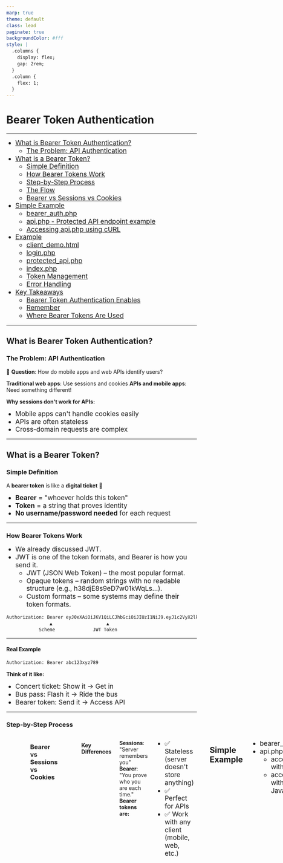 ```yaml
---
marp: true
theme: default
class: lead
paginate: true
backgroundColor: #fff
style: |
  .columns {
    display: flex;
    gap: 2rem;
  }
  .column {
    flex: 1;
  }
---
```


<!-- _class: frontpage -->
<!-- _paginate: skip -->

# Bearer Token Authentication

---

<style scoped>
li { font-size: 13pt !important; line-height: 1.2 !important;}
</style>

- [What is Bearer Token Authentication?](#what-is-bearer-token-authentication)
  - [The Problem: API Authentication](#the-problem-api-authentication)
- [What is a Bearer Token?](#what-is-a-bearer-token)
  - [Simple Definition](#simple-definition)
  - [How Bearer Tokens Work](#how-bearer-tokens-work)
  - [Step-by-Step Process](#step-by-step-process)
  - [The Flow](#the-flow)
  - [Bearer vs Sessions vs Cookies](#bearer-vs-sessions-vs-cookies)
- [Simple Example](#simple-example)
  - [bearer\_auth.php](#bearer_authphp)
  - [api.php - Protected API endpoint example](#apiphp---protected-api-endpoint-example)
  - [Accessing api.php using cURL](#accessing-apiphp-using-curl)
- [Example](#example)
  - [client\_demo.html](#client_demohtml)
  - [login.php](#loginphp)
  - [protected\_api.php](#protected_apiphp)
  - [index.php](#indexphp)
  - [Token Management](#token-management)
  - [Error Handling](#error-handling)
- [Key Takeaways](#key-takeaways)
  - [Bearer Token Authentication Enables](#bearer-token-authentication-enables)
  - [Remember](#remember)
  - [Where Bearer Tokens Are Used](#where-bearer-tokens-are-used)

---

## What is Bearer Token Authentication?

### The Problem: API Authentication

🤔 **Question**: How do mobile apps and web APIs identify users?

**Traditional web apps**: Use sessions and cookies
**APIs and mobile apps**: Need something different!

**Why sessions don't work for APIs:**

- Mobile apps can't handle cookies easily
- APIs are often stateless
- Cross-domain requests are complex

---

## What is a Bearer Token?

### Simple Definition

A **bearer token** is like a **digital ticket** 🎫

- **Bearer** = "whoever holds this token"
- **Token** = a string that proves identity
- **No username/password needed** for each request

---

### How Bearer Tokens Work

- We already discussed JWT.
- JWT is one of the token formats, and Bearer is how you send it.
  - JWT (JSON Web Token) – the most popular format.
  - Opaque tokens – random strings with no readable structure (e.g., h38djE8s9eD7w01kWqLs...).
  - Custom formats – some systems may define their token formats.

```txt
Authorization: Bearer eyJ0eXAiOiJKV1QiLCJhbGciOiJIUzI1NiJ9.eyJ1c2VyX2lkIjoxMjMsImV4cCI6MTYzMjQ4...
                ▲                    ▲
            Scheme              JWT Token
```

---

#### Real Example

```txt
Authorization: Bearer abc123xyz789
```

**Think of it like:**

- Concert ticket: Show it → Get in
- Bus pass: Flash it → Ride the bus
- Bearer token: Send it → Access API

---

### Step-by-Step Process

<div class="columns">
  <div class="column">

![w:300pt](img/bearer.png)

  </div>

  <div class="column">

### The Flow

1. **Login once** → Get your token
2. **Keep the token** safe
3. **Send token** with every API request
4. **Server checks** if token is valid

</div>

---

### Bearer vs Sessions vs Cookies

| Method | How it works | Best for |
|--------|-------------|----------|
| **Cookies** | Browser automatically sends | Traditional websites |
| **Sessions** | Server stores user state | Web applications |
| **Bearer** | Client sends token manually | APIs, mobile apps |

---

#### Key Differences

**Sessions**: "Server remembers you"
**Bearer**: "You prove who you are each time."
**Bearer tokens are:**

- ✅ Stateless (server doesn't store anything)
- ✅ Perfect for APIs
- ✅ Work with any client (mobile, web, etc.)

---

## Simple Example

- bearer_auth.php
- api.php
  - accessing with curl
  - accessing with JavaScript

---

### bearer_auth.php

- bearer_auth.php is the Bearer Token Authentication Helper.
  - It has simple functions for handling bearer token authentication

---

#### getBeareToken

- Extract bearer token from Authorization header
  - It uses regex pattern `preg_match('/Bearer\s+(.*)$/i'`

```php
function getBearerToken() {
    $headers = getallheaders();
    
    // Check if Authorization header exists
    if (isset($headers['Authorization'])) {
        // Extract token from "Bearer TOKEN_HERE" format
        if (preg_match('/Bearer\s+(.*)$/i', $headers['Authorization'], $matches)) {
            return trim($matches[1]);
        }
    }
    return null;
}
```

---

#### isValidToken

- Simple token validation (for demo purposes)
  - In real applications, check the database for expiration

```php
function isValidToken($token) {
    // Demo tokens - in real app, check database
    $validTokens = [
        'abc123' => 'john_doe',
        'xyz789' => 'jane_smith', 
        'def456' => 'admin_user',
        'student123' => 'student',
        'teacher456' => 'teacher'
    ];
    return isset($validTokens[$token]) ? $validTokens[$token] : false;
}
```

---

#### generateSecureToken

- Generate a secure random token

```php
function generateSecureToken() {
    return bin2hex(random_bytes(32)); // 64 character hex string
}
```

---

#### requireAuth

- Require authentication for an endpoint
  - Call this at the start of protected endpoints

```php
function requireAuth() {
    $token = getBearerToken();
    if (!$token) {sendJsonError(401, 'Bearer token required'); }
    
    $user = isValidToken($token);
    if (!$user) { sendJsonError(401, 'Invalid or expired token'); }
    return $user;
}
function sendJsonError($statusCode, $message) {
    http_response_code($statusCode);
    header('Content-Type: application/json');
    echo json_encode(['error' => $message]);
    exit;
}
```

---

### api.php - Protected API endpoint example

```php
<?php
require_once 'bearer_auth.php';

// Get the token from request
$token = getBearerToken();
if (!$token) {
    http_response_code(401);
    echo json_encode(['error' => 'Token required']);
    exit;
}
// Validate token
$user = isValidToken($token);
if (!$user) {
    http_response_code(401);
    echo json_encode(['error' => 'Invalid token']);
    exit;
}
// Success! Return protected data
echo json_encode([
    'message' => 'Welcome to protected API!',
    'user' => $user,
    'data' => ['item1', 'item2', 'item3']
]);
?>
```

---

### Accessing api.php using cURL

- We can access the server via `api.php`.
  - We have the bearer token "student123".
- We can access the API server only with the bearer token.

```bash
> curl http://localhost:8000/api.php
{"error":"Token required"}

> curl -X GET "http://localhost:8000/api.php" \
     -H "Authorization: Bearer student123" \
     -H "Content-Type: application/json"
{"message":"Welcome to protected API!","user":"student","data":["item1","item2","item3"]}
```

---

#### Accessing api.php using JavaScript

```javascript
// Store token (after login)
const token = 'student123';

// Make API call with token
fetch('localhost:8000/api.php', {
    method: 'GET',
    headers: {
        'Authorization': `Bearer ${token}`,
        'Content-Type': 'application/json'
    }
})
.then(response => response.json())
.then(data => console.log(data));
```

---

## Example

---

### client_demo.html

#### Step 1: Login

##### HTML

- Inputs (username and password), and click the button to display a placeholder for the bearer

```php
<div class="container">
    <h2 class="step">Login to Get Token</h2>
    <div class="form-group">
        <label for="username">Username:</label>
        <input type="text" id="username" value="student" placeholder="Try: student, teacher, admin_user">
    </div>
    <div class="form-group">
        <label for="password">Password:</label>
        <input type="password" id="password" value="student123" placeholder="Password">
    </div>
    <button onclick="login()">Login</button>
    <div id="loginResponse"></div>
    <div id="tokenDisplay" class="token-display" style="display: none;">
        <strong>Your Bearer Token:</strong>
        <div id="tokenValue"></div>
    </div>
</div>
```

---

##### JavaScript

- Getting the placeholder information in HTML

```javascript
async function login() {
    const username = document.getElementById('username').value;
    const password = document.getElementById('password').value;
    const responseDiv = document.getElementById('loginResponse');
    if (!username || !password) {
        showError(responseDiv, 'Please enter both username and password');
        return;
    }
```

---

- It accesses `login.php` using the POST method with username and password.

```javascript
    try {
        const response = await fetch('login.php', {
            method: 'POST',
            headers: {
                'Content-Type': 'application/json'
            },
            body: JSON.stringify({ username, password })
        });
```

---

- It waits for the response from the server and displays the returned information.

```javascript
        const data = await response.json();
        if (response.ok) {
            currentToken = data.token;
            showSuccess(responseDiv, 'Login successful!');
            
            // Show token
            document.getElementById('tokenDisplay').style.display = 'block';
            document.getElementById('tokenValue').textContent = currentToken;
            
            // Enable API button
            document.getElementById('apiButton').disabled = false;
        } else {
            showError(responseDiv, data.error || 'Login failed');
        }
    } catch (error) {
        showError(responseDiv, 'Network error: ' + error.message);
    }
}
```

---

#### Step 2: Access Protected API using the Token

##### HTML

```php
    <div class="container">
        <h2 class="step">Access Protected API</h2>
        <p>Once you have a token, use it to access protected resources.</p>
        <button onclick="accessProtectedAPI()" id="apiButton" disabled>Access Protected API</button>
        <div id="apiResponse"></div>
    </div>
```

---

##### JavaScript

- Access protected_api.php with bearer token

```javascript
async function accessProtectedAPI() {
    const responseDiv = document.getElementById('apiResponse');
    if (!currentToken) {
        showError(responseDiv, 'Please login first to get a token');
        return;
    }
    try {
        const response = await fetch('protected_api.php', {
            method: 'GET',
            headers: {
                'Authorization': `Bearer ${currentToken}`,
                'Content-Type': 'application/json'
            }
        });
```

---

- Get the information from the server and display it.

```javascript
        const data = await response.json();
        if (response.ok) {
            showResponse(responseDiv, JSON.stringify(data, null, 2));
        } else {
            showError(responseDiv, data.error || 'API request failed');
        }
    } catch (error) {
        showError(responseDiv, 'Network error: ' + error.message);
    }
}
```

---

#### Step 3: Manual Token Test

##### HTML

```php
    <div class="container">
        <h2 class="step">Manual Token Test</h2>
        <p>Try entering a token manually or test invalid tokens.</p>
        <div class="form-group">
            <label for="manualToken">Bearer Token:</label>
            <input type="text" id="manualToken" placeholder="abc123, xyz789, or def456">
        </div>
        <button onclick="testManualToken()">Test Token</button>
        <div id="manualResponse"></div>
    </div>
```

---

##### JavaScript

- Using the given token, we try to access the API.

```javascript
async function testManualToken() {
    const token = document.getElementById('manualToken').value;
    const responseDiv = document.getElementById('manualResponse');
    if (!token) {
        showError(responseDiv, 'Please enter a token');
        return;
    }
    try {
        const response = await fetch('protected_api.php', {
            method: 'GET',
            headers: {
                'Authorization': `Bearer ${token}`, 'Content-Type': 'application/json'
            }
        });
        const data = await response.json();
        if (response.ok) { showResponse(responseDiv, JSON.stringify(data, null, 2)); } else {
            showError(responseDiv, data.error || 'Token validation failed');
        }
    } catch (error) {
        showError(responseDiv, 'Network error: ' + error.message);
    }
}
```

---

### login.php

#### Step 1: Get JSON input

```php
$input = json_decode(file_get_contents('php://input'), true);
```

#### Step 2: Retrieve username and password

```php
if (!isset($input['username']) || !isset($input['password'])) {
    sendJsonError(400, 'Username and password required');
}
$username = $input['username'];
$password = $input['password'];
```

---

#### Step 3: Check the users' database

```php
$users = [ ... ] // DB in an array
// Validate credentials
if (!isset($users[$username]) || $users[$username] !== $password) {
    sendJsonError(401, 'Invalid username or password');
}
```

---

#### Step 4: Generate token, store in DB, and return JSON

```php
$demoTokens = [ ... ]
$token = $demoTokens[$username];
$demoToken[...] = $token;

// Return success with token
sendJsonSuccess([
    'message' => 'Login successful',
    'token' => $token,
    'user' => $username,
    'expires_in' => 3600 // 1 hour (demo value)
]);
```

---

### protected_api.php

#### Step 1: Get a bearer token to check authentication

```php
// Require authentication - this will exit if no valid token
$user = requireAuth();
```

---

#### Step 2: Return protected data

- We can add user-specific data

```php
$protectedData = [
    'message' => 'Welcome to the protected API!',
    'authenticated_user' => $user,
    'data' => [
        'secret_info' => 'This is confidential data',
        'server_info' => 'PHP ' . phpversion()
    ]
];
// Add user-specific data
if ($user === 'admin_user') {
    $protectedData['admin_data'] = [
        'admin_tools' => ['user_management', 'system_logs']
    ];
}
// Return the protected data
sendJsonSuccess($protectedData);
?>
```

---

### index.php

- This script has all the test code for the interactive demo.

#### test_curl.sh

- We can download `test_curl.sh` from the index.php menu.

```html
<div class="demo-card">
    <h3>💻 Command Line</h3>
    <p>Test with cURL commands and see the raw HTTP requests and responses.</p>
    <a href="test_curl.sh" download>Download Script →</a>
</div>
```

---

#### Run test_curl.sh

```bash
> bash test_curl.sh
bash test_curl.sh 
🔐 Bearer Token Authentication Examples
=======================================

Step 1: Log in to get a bearer token
======================================

Log in with valid credentials:
curl -X POST http://localhost:8000/login.php \
     -H "Content-Type: application/json" \
     -d '{"username":"student","password":"student123"}'

Try this command:
{"message":"Login successful","token":"student123","user":"student","expires_in":3600}

Step 2: Use the token to access the protected API
==============================================

Access protected endpoint with valid token:
curl -H "Authorization: Bearer student123" \
     http://localhost:8000/protected_api.php

Try this command:
{"message":"Welcome to the protected API!","authenticated_user":"student",
"timestamp":"2025-08-06 22:55:21",
"data":{"secret_info":"This is confidential data",
"user_permissions":["read","write"],
"server_info":"PHP 8.4.11"},
"student_data":{"enrolled_courses":["ASE230"],"grades":["A","B+","A-"],"next_assignment":"Bearer Token Project"}}
```

---

```txt
Step 3: Test with an invalid token
==================================

Try with an invalid token:
curl -H "Authorization: Bearer invalid_token" \
     http://localhost:8000/protected_api.php

This should return an error:
{"error":"Invalid or expired token"}

Step 4: Test without a token
=============================

Try without any token:
curl http://localhost:8000/protected_api.php

This should also return an error:
{"error":"Bearer token required"}

Summary:
========
✅ Valid token: Returns protected data
❌ Invalid token: Returns 401 error
❌ No token: Returns 401 error

Valid tokens for testing:
- student123 (user: student)
- teacher456 (user: teacher)
- abc123 (user: john_doe)
- xyz789 (user: jane_smith)
- def456 (user: admin_user)

Other users you can log in with:
- username: teacher, password: teacher456
- username: admin_user, password: admin789
- username: john_doe, password: password123
- username: jane_smith, password: secret456
```

---

### Token Management

#### Generating Secure Tokens

- There are many ways to generate secure tokens.

```php
<?php
function generateSecureToken() {
    // Generate cryptographically secure random token
    return bin2hex(random_bytes(32)); // 64 character hex string
}

function createTokenForUser($userId) {
    $token = generateSecureToken();
    $expiry = time() + (60 * 60); // 1 hour from now
    // Store in database
    // INSERT INTO tokens (token, user_id, expires_at) VALUES (?, ?, ?)
    return $token;
}
?>
```

#### Token Storage (Database)

- We should use a DB to store tokens in a real-world situation.

```sql
CREATE TABLE tokens (
    id INT AUTO_INCREMENT PRIMARY KEY,
    token VARCHAR(128) UNIQUE NOT NULL,
    user_id INT NOT NULL,
    expires_at TIMESTAMP NOT NULL,
    created_at TIMESTAMP DEFAULT CURRENT_TIMESTAMP
);
```

---

### Error Handling

#### Proper HTTP Status Codes

```php
<?php
function sendUnauthorized($message = 'Unauthorized') {
    http_response_code(401);
    header('Content-Type: application/json');
    echo json_encode(['error' => $message]);
    exit;
}
function sendForbidden($message = 'Forbidden') {
    http_response_code(403);
    header('Content-Type: application/json');
    echo json_encode(['error' => $message]);
    exit;
}
// Usage
if (!$token) { sendUnauthorized('Bearer token required'); }
if (!isValidToken($token)) { sendUnauthorized('Invalid or expired token');}
?>
```

---

## Key Takeaways

### Bearer Token Authentication Enables

- 🔐 **Stateless authentication** for APIs
- 📱 **Mobile app** authentication
- 🌐 **Cross-domain** API access
- ⚡ **Scalable** authentication systems

---

### Remember

1. **Bearer tokens** = digital tickets for API access
2. **Always use HTTPS** for security
3. **Tokens should expire** for safety
4. **Perfect for APIs** and mobile apps
5. **Simpler than sessions** for stateless applications

---

### Where Bearer Tokens Are Used

1. **Mobile Apps** 📱
   - Instagram, Twitter, Facebook apps
   - Banking applications

2. **Single Page Applications** 💻
   - React, Vue, Angular apps
   - Modern web dashboards

---

3. **API Integrations** 🔗
   - Payment processing (Stripe, PayPal)
   - Cloud services (AWS, Google Cloud)

4. **Microservices** ⚙️
   - Service-to-service communication
   - Distributed applications
